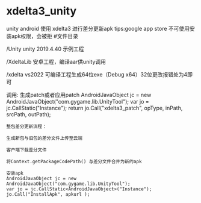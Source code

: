 # xdelta3_unity

unity android 使用 xdelta3 进行差分更新apk
  tips:google app store 不可使用安装apk权限，会被拒
#文件目录

  /Unity  unity 2019.4.40 示例工程

  /XdeltaLib 安卓工程，编译aar供unity调用

  /xdelta vs2022 可编译工程生成64位exe（Debug x64）32位更改报错处为4即可



调用: 生成patch或者应用patch
  AndroidJavaObject jc = new AndroidJavaObject("com.gygame.lib.UnityTool");
  var jo = jc.CallStatic<AndroidJavaObject>("Instance");
  return jo.Call<int>("xdelta3_patch", opType, inPath, srcPath, outPath);


    整包差分更新流程：

    生成新包与旧包的差分文件上传至云端

    客户端下载差分文件

    将Context.getPackageCodePath() 与差分文件合并为新的apk

    安装apk
    AndroidJavaObject jc = new AndroidJavaObject("com.gygame.lib.UnityTool");
    var jo = jc.CallStatic<AndroidJavaObject>("Instance");
    jo.Call("InstallApk", apkurl );

